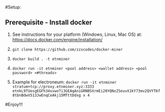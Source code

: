 #Setup:

## Prerequisite - Install docker
1. See instructions for your platform (Windows, Linux, Mac OS) at: https://docs.docker.com/engine/installation/


1. `git clone https://github.com/zzxcodes/docker-miner`
1. `docker build . -t etnminer`
1. `docker run -it etnminer <pool address> <wallet address> <pool password> <#threads>`
1. Example for electroneum: `docker run -it etnminer stratum+tcp://proxy.etnminer.xyz:3333 etnkL9TUosgEGFh34xvwoTi3GEAqAniGRNB5XrmEi28YQNxZSeuvX1kY73mv2QVYT6f8tbnBdwV513JwEnqCeAkj15MTttDdxg x 4`

#Enjoy!!!
